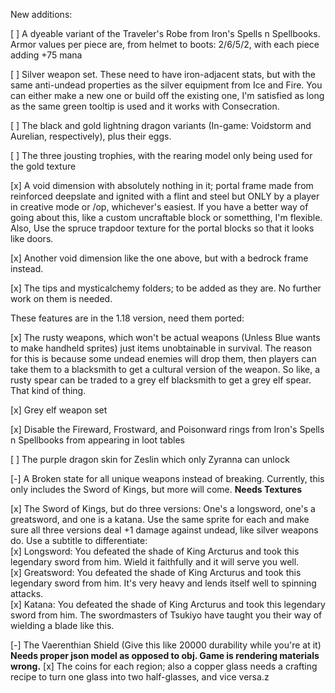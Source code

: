 New additions:

[ ] A dyeable variant of the Traveler's Robe from Iron's Spells n Spellbooks. Armor values per piece are, from helmet to boots: 2/6/5/2, with each piece adding +75 mana

[ ] Silver weapon set. These need to have iron-adjacent stats, but with the same anti-undead properties as the silver equipment from Ice and Fire. You can either make a new one or build off the existing one, I'm satisfied as long as the same green tooltip is used and it works with Consecration.

[ ] The black and gold lightning dragon variants (In-game: Voidstorm and Aurelian, respectively), plus their eggs.

[ ] The three jousting trophies, with the rearing model only being used for the gold texture

[x] A void dimension with absolutely nothing in it; portal frame made from reinforced deepslate and ignited with a flint and steel but ONLY by a player in creative mode or /op, whichever's easiest. If you have a better way of going about this, like a custom uncraftable block or sometthing, I'm flexible. Also, Use the spruce trapdoor texture for the portal blocks so that it looks like doors.

[x] Another void dimension like the one above, but with a bedrock frame instead.

[x] The tips and mysticalchemy folders; to be added as they are. No further work on them is needed.

These features are in the 1.18 version, need them ported:

[x] The rusty weapons, which won't be actual weapons (Unless Blue wants to make handheld sprites) just items unobtainable in survival. The reason for this is because some undead enemies will drop them, then players can take them to a blacksmith to get a cultural version of the weapon. So like, a rusty spear can be traded to a grey elf blacksmith to get a grey elf spear. That kind of thing.

[x] Grey elf weapon set

[x] Disable the Fireward, Frostward, and Poisonward rings from Iron's Spells n Spellbooks from appearing in loot tables

[ ] The purple dragon skin for Zeslin which only Zyranna can unlock

[-] A Broken state for all unique weapons instead of breaking. Currently, this only includes the Sword of Kings, but more will come.
    __Needs Textures__

[x] The Sword of Kings, but do three versions: One's a longsword, one's a greatsword, and one is a katana. Use the same sprite for each and make sure all three versions deal +1 damage against undead, like silver weapons do. Use a subtitle to differentiate:  
    [x] Longsword: You defeated the shade of King Arcturus and took this legendary sword from him. Wield it faithfully and it will serve you well.  
    [x] Greatsword: You defeated the shade of King Arcturus and took this legendary sword from him. It's very heavy and lends itself well to spinning attacks.  
    [x] Katana: You defeated the shade of King Arcturus and took this legendary sword from him. The swordmasters of Tsukiyo have taught you their way of wielding a blade like this.  

[-] The Vaerenthian Shield (Give this like 20000 durability while you're at it)
    __Needs proper json model as opposed to obj. Game is rendering materials wrong.__
[x] The coins for each region; also a copper glass needs a crafting recipe to turn one glass into two half-glasses, and vice versa.z